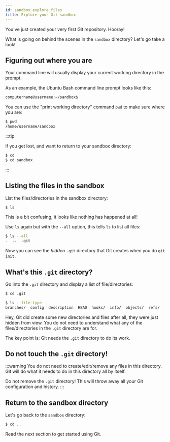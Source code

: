 ```yaml
---
id: sandbox_explore_files
title: Explore your Git sandbox
---
```


You've just created your very first Git repository.
Hooray!

What is going on behind the scenes in the `sandbox` directory?
Let's go take a look!

## Figuring out where you are

Your command line will usually display your current working directory in the prompt.

As an example, the Ubuntu Bash command line prompt looks like this:

```bash
computername@username:~/sandbox$
```

You can use the "print working directory" command `pwd` to make sure where you are:

```bash
$ pwd
/home/username/sandbox
```

:::tip

If you get lost, and want to return to your sandbox directory:

```bash
$ cd
$ cd sandbox
```

:::

## Listing the files in the sandbox

List the files/directories in the sandbox directory:

```bash
$ ls
```

This is a bit confusing, it looks like nothing has happened at all!

Use `ls` again but with the `--all` option, this tells `ls` to list all files:

```bash
$ ls --all
.  ..  .git
```

Now you can see the _hidden_ `.git` directory that Git creates when you do `git init`.

## What's this `.git` directory?

Go into the `.git` directory and display a list of file/directories:

```bash
$ cd .git

$ ls --file-type
branches/  config  description  HEAD  hooks/  info/  objects/  refs/
```

Hey, Git did create some new directories and files after all, they were just hidden from view.
You do not need to understand what any of the files/directories in the `.git` directory are for.

The key point is: Git needs the `.git` directory to do its work.

## Do not touch the `.git` directory!

:::warning
You do not need to create/edit/remove any files in this directory.
Git will do what it needs to do in this directory all by itself.

Do not remove the `.git` directory!
This will throw away all your Git configuration and history.
:::

## Return to the sandbox directory

Let's go back to the `sandbox` directory:

```bash
$ cd ..
```

Read the next section to get started using Git.
